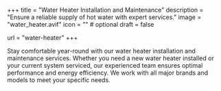 +++
title = "Water Heater Installation and Maintenance"
description = "Ensure a reliable supply of hot water with expert services."
image = "water_heater.avif"
icon = "" # optional
draft = false

url = "water-heater"
+++

Stay comfortable year-round with our water heater installation and maintenance services. Whether you need a new water heater installed or your current system serviced, our experienced team ensures optimal performance and energy efficiency. We work with all major brands and models to meet your specific needs.
